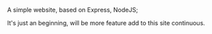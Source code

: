 A simple website, based on Express, NodeJS;

It's just an beginning, will be more feature add to this site continuous.